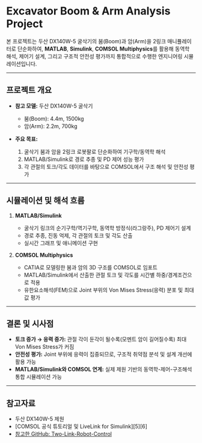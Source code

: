 # Excavator Boom & Arm Analysis Project

본 프로젝트는 두산 DX140W-5 굴삭기의 붐(Boom)과 암(Arm)을 2링크 매니퓰레이터로 단순화하여, **MATLAB**, **Simulink**, **COMSOL Multiphysics**를 활용해 동역학 해석, 제어기 설계, 그리고 구조적 안전성 평가까지 통합적으로 수행한 엔지니어링 시뮬레이션입니다.

---

## 프로젝트 개요

- **참고 모델:** 두산 DX140W-5 굴삭기  
  - 붐(Boom): 4.4m, 1500kg  
  - 암(Arm): 2.2m, 700kg

- **주요 목표:**  
  1. 굴삭기 붐과 암을 2링크 로봇팔로 단순화하여 기구학/동역학 해석  
  2. MATLAB/Simulink로 경로 추종 및 PD 제어 성능 평가  
  3. 각 관절의 토크/각도 데이터를 바탕으로 COMSOL에서 구조 해석 및 안전성 평가

---

## 시뮬레이션 및 해석 흐름

1. **MATLAB/Simulink**  
   - 굴삭기 링크의 순기구학/역기구학, 동역학 방정식(라그랑주), PD 제어기 설계  
   - 경로 추종, 진동 억제, 각 관절의 토크 및 각도 산출  
   - 실시간 그래프 및 애니메이션 구현

2. **COMSOL Multiphysics**  
   - CATIA로 모델링한 붐과 암의 3D 구조를 COMSOL로 임포트  
   - MATLAB/Simulink에서 산출한 관절 토크 및 각도를 시간별 하중/경계조건으로 적용  
   - 유한요소해석(FEM)으로 Joint 부위의 Von Mises Stress(응력) 분포 및 최대값 평가
---

## 결론 및 시사점

- **토크 증가 → 응력 증가:** 관절 각이 둔각이 될수록(모멘트 암이 길어질수록) 최대 Von Mises Stress가 커짐
- **안전성 평가:** Joint 부위에 응력이 집중되므로, 구조적 취약점 분석 및 설계 개선에 활용 가능
- **MATLAB/Simulink와 COMSOL 연계:** 실제 제원 기반의 동역학-제어-구조해석 통합 시뮬레이션 가능

---

## 참고자료

- 두산 DX140W-5 제원  
- [COMSOL 공식 튜토리얼 및 LiveLink for Simulink][5][6]
- [참고한 GitHub: Two-Link-Robot-Control](https://github.com/AminPmi/Two-Link-Robot-Control)
